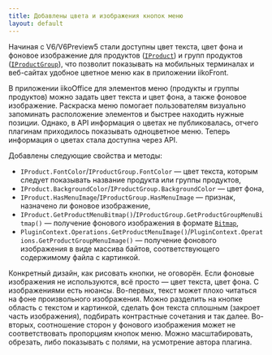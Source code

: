 ```yaml
---
title: Добавлены цвета и изображения кнопок меню
layout: default
---
```

Начиная с V6/V6Preview5 стали доступны цвет текста, цвет фона и фоновое изображение для продуктов ([`IProduct`](https://iiko.github.io/front.api.sdk/v6/html/T_Resto_Front_Api_V6_Data_Assortment_IProduct.htm)) и групп продуктов ([`IProductGroup`](https://iiko.github.io/front.api.sdk/v6/html/T_Resto_Front_Api_V6_Data_Assortment_IProductGroup.htm)), что позволит показывать на мобильных терминалах и веб-сайтах удобное цветное меню как в приложении iikoFront.

В приложении iikoOffice для элементов меню (продукты и группы продуктов) можно задать цвет текста и цвет фона, а также фоновое изображение. Раскраска меню помогает пользователям визуально запоминать расположение элементов и быстрее находить нужные позиции. Однако, в API информация о цветах не публиковалась, отчего плагинам приходилось показывать одноцветное меню. Теперь информация о цветах стала доступна через API.

Добавлены следующие свойства и методы:

- `IProduct.FontColor`/`IProductGroup.FontColor` — цвет текста, которым следует показывать название продукта или группы продуктов, 
- `IProduct.BackgroundColor`/`IProductGroup.BackgroundColor` — цвет фона,
- `IProduct.HasMenuImage`/`IProductGroup.HasMenuImage` — признак, назначено ли фоновое изображение,
- `IProduct.GetProductMenuBitmap()`/`IProductGroup.GetProductGroupMenuBitmap()` — получение фонового изображения в формате [`Bitmap`](https://docs.microsoft.com/en-us/dotnet/api/system.drawing.bitmap),
- `PluginContext.Operations.GetProductMenuImage()`/`PluginContext.Operations.GetProductGroupMenuImage()` — получение фонового изображения в виде массива байтов, соответствующего содержимому файла с картинкой.

Конкретный дизайн, как рисовать кнопки, не оговорён. Если фоновые изображения не используются, всё просто — цвет текста, цвет фона. С изображениями есть нюансы. Во-первых, текст может плохо читаться на фоне произвольного изображения. Можно разделить на кнопке область с текстом и картинкой, сделать фон текста сплошным (закроет часть изображения), подбирать контрастные сочетания и так далее. Во-вторых, соотношение сторон у фонового изображения может не соответствовать пропорциям кнопок меню. Можно масштабировать, обрезать, либо показывать с полями, на усмотрение автора плагина.